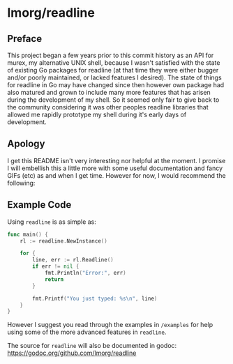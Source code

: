 # lmorg/readline

## Preface

This project began a few years prior to this commit history as an API for murex,
my alternative UNIX shell, because I wasn't satisfied with the state of existing
Go packages for readline (at that time they were either bugger and/or poorly
maintained, or lacked features I desired). The state of things for readline in
Go may have changed since then however own package had also matured and grown to
include many more features that has arisen during the development of my shell.
So it seemed only fair to give back to the community considering it was other
peoples readline libraries that allowed me rapidly prototype my shell during
it's early days of development.

## Apology

I get this README isn't very interesting nor helpful at the moment. I promise I
will embellish this a little more with some useful documentation and fancy GIFs
(etc) as and when I get time. However for now, I would recommend the following:

## Example Code

Using `readline` is as simple as:

```go
func main() {
    rl := readline.NewInstance()

    for {
        line, err := rl.Readline()
        if err != nil {
            fmt.Println("Error:", err)
            return
        }

        fmt.Printf("You just typed: %s\n", line)
    }
}
```

However I suggest you read through the examples in `/examples` for help using
some of the more advanced features in `readline`.

The source for `readline` will also be documented in godoc: https://godoc.org/github.com/lmorg/readline